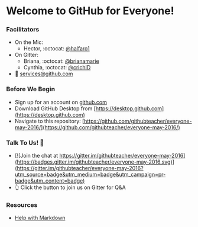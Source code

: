 # Welcome to GitHub for Everyone!

### Facilitators
- On the Mic:
  - Hector, :octocat: [@halfaro1](http://github.com/halfaro1)
- On Gitter:
  - Briana, :octocat: [@brianamarie](http://github.com/brianamarie)
  - Cynthia, :octocat: [@crichID](http://github.com/crichid)
- :email: [services@github.com](mailto:services@github.com)

### Before We Begin
- Sign up for an account on [github.com](http://github.com)
- Download GitHub Desktop from [https://desktop.github.com](https://desktop.github.com)
- Navigate to this repository: [https://github.com/githubteacher/everyone-may-2016/](https://github.com/githubteacher/everyone-may-2016/)

### Talk To Us! :speech_balloon:
- [![Join the chat at https://gitter.im/githubteacher/everyone-may-2016](https://badges.gitter.im/githubteacher/everyone-may-2016.svg)](https://gitter.im/githubteacher/everyone-may-2016?utm_source=badge&utm_medium=badge&utm_campaign=pr-badge&utm_content=badge)
- :point_up_2: Click the button to join us on Gitter for Q&A

### Resources
- [Help with Markdown](https://guides.github.com/features/mastering-markdown/)
